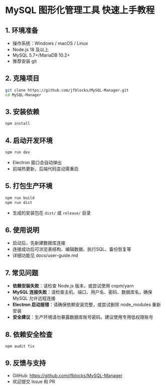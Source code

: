 # MySQL 图形化管理工具 快速上手教程

## 1. 环境准备
- 操作系统：Windows / macOS / Linux
- Node.js 18 及以上
- MySQL 5.7+/MariaDB 10.2+
- 推荐安装 git

## 2. 克隆项目
```bash
git clone https://github.com/jfblocks/MySQL-Manager.git
cd MySQL-Manager
```

## 3. 安装依赖
```bash
npm install
```

## 4. 启动开发环境
```bash
npm run dev
```
- Electron 窗口会自动弹出
- 前端热更新，后端代码变动需重启

## 5. 打包生产环境
```bash
npm run build
npm run dist
```
- 生成的安装包在 `dist/` 或 `release/` 目录

## 6. 使用说明
- 启动后，先新建数据库连接
- 连接成功后可浏览表结构、编辑数据、执行SQL、备份恢复等
- 详细功能见 docs/user-guide.md

## 7. 常见问题
- **依赖安装失败**：请检查 Node.js 版本，或尝试使用 cnpm/yarn
- **MySQL 连接失败**：请检查主机、端口、用户名、密码、数据库名，确保 MySQL 允许远程连接
- **Electron 启动报错**：请确保依赖安装完整，或尝试删除 node_modules 重新安装
- **安全建议**：生产环境请勿暴露数据库账号密码，建议使用专用低权限账号

## 8. 依赖安全检查
```bash
npm audit fix
```

## 9. 反馈与支持
- GitHub: https://github.com/jfblocks/MySQL-Manager
- 欢迎提交 Issue 和 PR